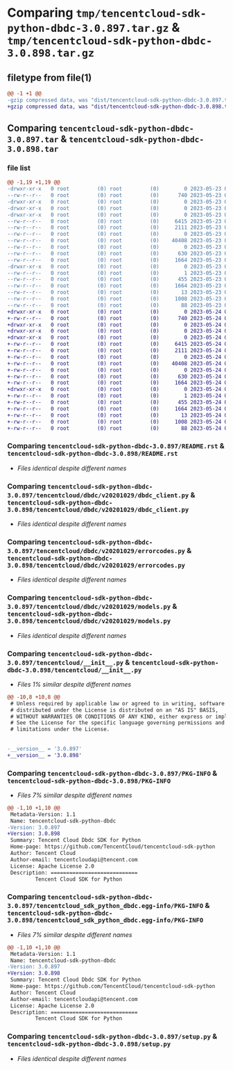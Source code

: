 # Comparing `tmp/tencentcloud-sdk-python-dbdc-3.0.897.tar.gz` & `tmp/tencentcloud-sdk-python-dbdc-3.0.898.tar.gz`

## filetype from file(1)

```diff
@@ -1 +1 @@
-gzip compressed data, was "dist/tencentcloud-sdk-python-dbdc-3.0.897.tar", last modified: Tue May 23 02:20:29 2023, max compression
+gzip compressed data, was "dist/tencentcloud-sdk-python-dbdc-3.0.898.tar", last modified: Wed May 24 01:55:01 2023, max compression
```

## Comparing `tencentcloud-sdk-python-dbdc-3.0.897.tar` & `tencentcloud-sdk-python-dbdc-3.0.898.tar`

### file list

```diff
@@ -1,19 +1,19 @@
-drwxr-xr-x   0 root         (0) root         (0)        0 2023-05-23 02:20:29.000000 tencentcloud-sdk-python-dbdc-3.0.897/
--rw-r--r--   0 root         (0) root         (0)      740 2023-05-23 02:20:28.000000 tencentcloud-sdk-python-dbdc-3.0.897/README.rst
-drwxr-xr-x   0 root         (0) root         (0)        0 2023-05-23 02:20:29.000000 tencentcloud-sdk-python-dbdc-3.0.897/tencentcloud/
-drwxr-xr-x   0 root         (0) root         (0)        0 2023-05-23 02:20:29.000000 tencentcloud-sdk-python-dbdc-3.0.897/tencentcloud/dbdc/
-drwxr-xr-x   0 root         (0) root         (0)        0 2023-05-23 02:20:29.000000 tencentcloud-sdk-python-dbdc-3.0.897/tencentcloud/dbdc/v20201029/
--rw-r--r--   0 root         (0) root         (0)     6415 2023-05-23 02:20:28.000000 tencentcloud-sdk-python-dbdc-3.0.897/tencentcloud/dbdc/v20201029/dbdc_client.py
--rw-r--r--   0 root         (0) root         (0)     2111 2023-05-23 02:20:28.000000 tencentcloud-sdk-python-dbdc-3.0.897/tencentcloud/dbdc/v20201029/errorcodes.py
--rw-r--r--   0 root         (0) root         (0)        0 2023-05-23 02:20:28.000000 tencentcloud-sdk-python-dbdc-3.0.897/tencentcloud/dbdc/v20201029/__init__.py
--rw-r--r--   0 root         (0) root         (0)    40408 2023-05-23 02:20:28.000000 tencentcloud-sdk-python-dbdc-3.0.897/tencentcloud/dbdc/v20201029/models.py
--rw-r--r--   0 root         (0) root         (0)        0 2023-05-23 02:20:28.000000 tencentcloud-sdk-python-dbdc-3.0.897/tencentcloud/dbdc/__init__.py
--rw-r--r--   0 root         (0) root         (0)      630 2023-05-23 02:20:28.000000 tencentcloud-sdk-python-dbdc-3.0.897/tencentcloud/__init__.py
--rw-r--r--   0 root         (0) root         (0)     1664 2023-05-23 02:20:29.000000 tencentcloud-sdk-python-dbdc-3.0.897/PKG-INFO
-drwxr-xr-x   0 root         (0) root         (0)        0 2023-05-23 02:20:29.000000 tencentcloud-sdk-python-dbdc-3.0.897/tencentcloud_sdk_python_dbdc.egg-info/
--rw-r--r--   0 root         (0) root         (0)        1 2023-05-23 02:20:29.000000 tencentcloud-sdk-python-dbdc-3.0.897/tencentcloud_sdk_python_dbdc.egg-info/dependency_links.txt
--rw-r--r--   0 root         (0) root         (0)      455 2023-05-23 02:20:29.000000 tencentcloud-sdk-python-dbdc-3.0.897/tencentcloud_sdk_python_dbdc.egg-info/SOURCES.txt
--rw-r--r--   0 root         (0) root         (0)     1664 2023-05-23 02:20:29.000000 tencentcloud-sdk-python-dbdc-3.0.897/tencentcloud_sdk_python_dbdc.egg-info/PKG-INFO
--rw-r--r--   0 root         (0) root         (0)       13 2023-05-23 02:20:29.000000 tencentcloud-sdk-python-dbdc-3.0.897/tencentcloud_sdk_python_dbdc.egg-info/top_level.txt
--rw-r--r--   0 root         (0) root         (0)     1008 2023-05-23 02:20:28.000000 tencentcloud-sdk-python-dbdc-3.0.897/setup.py
--rw-r--r--   0 root         (0) root         (0)       88 2023-05-23 02:20:29.000000 tencentcloud-sdk-python-dbdc-3.0.897/setup.cfg
+drwxr-xr-x   0 root         (0) root         (0)        0 2023-05-24 01:55:01.000000 tencentcloud-sdk-python-dbdc-3.0.898/
+-rw-r--r--   0 root         (0) root         (0)      740 2023-05-24 01:55:00.000000 tencentcloud-sdk-python-dbdc-3.0.898/README.rst
+drwxr-xr-x   0 root         (0) root         (0)        0 2023-05-24 01:55:01.000000 tencentcloud-sdk-python-dbdc-3.0.898/tencentcloud/
+drwxr-xr-x   0 root         (0) root         (0)        0 2023-05-24 01:55:01.000000 tencentcloud-sdk-python-dbdc-3.0.898/tencentcloud/dbdc/
+drwxr-xr-x   0 root         (0) root         (0)        0 2023-05-24 01:55:01.000000 tencentcloud-sdk-python-dbdc-3.0.898/tencentcloud/dbdc/v20201029/
+-rw-r--r--   0 root         (0) root         (0)     6415 2023-05-24 01:55:00.000000 tencentcloud-sdk-python-dbdc-3.0.898/tencentcloud/dbdc/v20201029/dbdc_client.py
+-rw-r--r--   0 root         (0) root         (0)     2111 2023-05-24 01:55:00.000000 tencentcloud-sdk-python-dbdc-3.0.898/tencentcloud/dbdc/v20201029/errorcodes.py
+-rw-r--r--   0 root         (0) root         (0)        0 2023-05-24 01:55:00.000000 tencentcloud-sdk-python-dbdc-3.0.898/tencentcloud/dbdc/v20201029/__init__.py
+-rw-r--r--   0 root         (0) root         (0)    40408 2023-05-24 01:55:00.000000 tencentcloud-sdk-python-dbdc-3.0.898/tencentcloud/dbdc/v20201029/models.py
+-rw-r--r--   0 root         (0) root         (0)        0 2023-05-24 01:55:00.000000 tencentcloud-sdk-python-dbdc-3.0.898/tencentcloud/dbdc/__init__.py
+-rw-r--r--   0 root         (0) root         (0)      630 2023-05-24 01:55:00.000000 tencentcloud-sdk-python-dbdc-3.0.898/tencentcloud/__init__.py
+-rw-r--r--   0 root         (0) root         (0)     1664 2023-05-24 01:55:01.000000 tencentcloud-sdk-python-dbdc-3.0.898/PKG-INFO
+drwxr-xr-x   0 root         (0) root         (0)        0 2023-05-24 01:55:01.000000 tencentcloud-sdk-python-dbdc-3.0.898/tencentcloud_sdk_python_dbdc.egg-info/
+-rw-r--r--   0 root         (0) root         (0)        1 2023-05-24 01:55:01.000000 tencentcloud-sdk-python-dbdc-3.0.898/tencentcloud_sdk_python_dbdc.egg-info/dependency_links.txt
+-rw-r--r--   0 root         (0) root         (0)      455 2023-05-24 01:55:01.000000 tencentcloud-sdk-python-dbdc-3.0.898/tencentcloud_sdk_python_dbdc.egg-info/SOURCES.txt
+-rw-r--r--   0 root         (0) root         (0)     1664 2023-05-24 01:55:01.000000 tencentcloud-sdk-python-dbdc-3.0.898/tencentcloud_sdk_python_dbdc.egg-info/PKG-INFO
+-rw-r--r--   0 root         (0) root         (0)       13 2023-05-24 01:55:01.000000 tencentcloud-sdk-python-dbdc-3.0.898/tencentcloud_sdk_python_dbdc.egg-info/top_level.txt
+-rw-r--r--   0 root         (0) root         (0)     1008 2023-05-24 01:55:00.000000 tencentcloud-sdk-python-dbdc-3.0.898/setup.py
+-rw-r--r--   0 root         (0) root         (0)       88 2023-05-24 01:55:01.000000 tencentcloud-sdk-python-dbdc-3.0.898/setup.cfg
```

### Comparing `tencentcloud-sdk-python-dbdc-3.0.897/README.rst` & `tencentcloud-sdk-python-dbdc-3.0.898/README.rst`

 * *Files identical despite different names*

### Comparing `tencentcloud-sdk-python-dbdc-3.0.897/tencentcloud/dbdc/v20201029/dbdc_client.py` & `tencentcloud-sdk-python-dbdc-3.0.898/tencentcloud/dbdc/v20201029/dbdc_client.py`

 * *Files identical despite different names*

### Comparing `tencentcloud-sdk-python-dbdc-3.0.897/tencentcloud/dbdc/v20201029/errorcodes.py` & `tencentcloud-sdk-python-dbdc-3.0.898/tencentcloud/dbdc/v20201029/errorcodes.py`

 * *Files identical despite different names*

### Comparing `tencentcloud-sdk-python-dbdc-3.0.897/tencentcloud/dbdc/v20201029/models.py` & `tencentcloud-sdk-python-dbdc-3.0.898/tencentcloud/dbdc/v20201029/models.py`

 * *Files identical despite different names*

### Comparing `tencentcloud-sdk-python-dbdc-3.0.897/tencentcloud/__init__.py` & `tencentcloud-sdk-python-dbdc-3.0.898/tencentcloud/__init__.py`

 * *Files 1% similar despite different names*

```diff
@@ -10,8 +10,8 @@
 # Unless required by applicable law or agreed to in writing, software
 # distributed under the License is distributed on an "AS IS" BASIS,
 # WITHOUT WARRANTIES OR CONDITIONS OF ANY KIND, either express or implied.
 # See the License for the specific language governing permissions and
 # limitations under the License.
 
 
-__version__ = '3.0.897'
+__version__ = '3.0.898'
```

### Comparing `tencentcloud-sdk-python-dbdc-3.0.897/PKG-INFO` & `tencentcloud-sdk-python-dbdc-3.0.898/PKG-INFO`

 * *Files 7% similar despite different names*

```diff
@@ -1,10 +1,10 @@
 Metadata-Version: 1.1
 Name: tencentcloud-sdk-python-dbdc
-Version: 3.0.897
+Version: 3.0.898
 Summary: Tencent Cloud Dbdc SDK for Python
 Home-page: https://github.com/TencentCloud/tencentcloud-sdk-python
 Author: Tencent Cloud
 Author-email: tencentcloudapi@tencent.com
 License: Apache License 2.0
 Description: ============================
         Tencent Cloud SDK for Python
```

### Comparing `tencentcloud-sdk-python-dbdc-3.0.897/tencentcloud_sdk_python_dbdc.egg-info/PKG-INFO` & `tencentcloud-sdk-python-dbdc-3.0.898/tencentcloud_sdk_python_dbdc.egg-info/PKG-INFO`

 * *Files 7% similar despite different names*

```diff
@@ -1,10 +1,10 @@
 Metadata-Version: 1.1
 Name: tencentcloud-sdk-python-dbdc
-Version: 3.0.897
+Version: 3.0.898
 Summary: Tencent Cloud Dbdc SDK for Python
 Home-page: https://github.com/TencentCloud/tencentcloud-sdk-python
 Author: Tencent Cloud
 Author-email: tencentcloudapi@tencent.com
 License: Apache License 2.0
 Description: ============================
         Tencent Cloud SDK for Python
```

### Comparing `tencentcloud-sdk-python-dbdc-3.0.897/setup.py` & `tencentcloud-sdk-python-dbdc-3.0.898/setup.py`

 * *Files identical despite different names*

